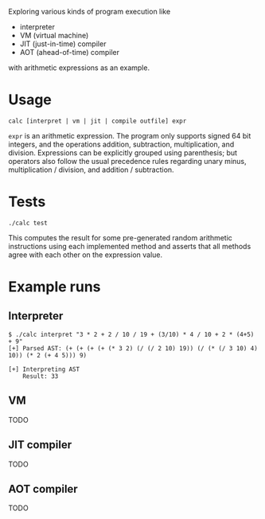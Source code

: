 Exploring various kinds of program execution like

  - interpreter
  - VM (virtual machine)
  - JIT (just-in-time) compiler
  - AOT (ahead-of-time) compiler

with arithmetic expressions as an example.

# Usage

```
calc [interpret | vm | jit | compile outfile] expr
```

`expr` is an arithmetic expression.
The program only supports signed 64 bit integers, and the operations addition, subtraction, multiplication, and division.
Expressions can be explicitly grouped using parenthesis;
but operators also follow the usual precedence rules regarding unary minus, multiplication / division, and addition / subtraction.

# Tests

```
./calc test
```

This computes the result for some pre-generated random arithmetic instructions using each implemented method and asserts that all methods agree with each other on the expression value.

# Example runs

## Interpreter

```
$ ./calc interpret "3 * 2 + 2 / 10 / 19 + (3/10) * 4 / 10 + 2 * (4+5) + 9"
[+] Parsed AST: (+ (+ (+ (+ (* 3 2) (/ (/ 2 10) 19)) (/ (* (/ 3 10) 4) 10)) (* 2 (+ 4 5))) 9)

[+] Interpreting AST
    Result: 33
```

## VM

TODO

## JIT compiler

TODO

## AOT compiler

TODO
